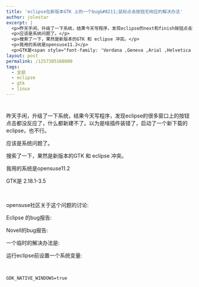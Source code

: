 ```yaml
---
title: 'eclipse在新版本GTK 上的一个bug&#8211;鼠标点击按钮无响应的解决办法'
author: jolestar
excerpt: |
  <p>昨天手闲，升级了一下系统，结果今天写程序，发现eclipse的next和finish按钮点击没反应了，什么都新建不了。以为是啥插件装错了，启动了一个新下载的eclipse，也不行。</p>
  <p>应该是系统问题了。</p>
  <p>搜索了一下，果然是新版本的GTK 和 eclipse 冲突。</p>
  <p>我用的系统是opensuse11.2</p>
  <p>GTK是<span style="font-family: 'Verdana ,Geneva ,Arial ,Helvetica ,sans-serif'; font-size: small; color: #000000;"> 2.18.1-3.5</span></p>
layout: post
permalink: /1257305160000
tags:
  - 全部
  - eclipse
  - gtk
  - linux
---
```

# 

昨天手闲，升级了一下系统，结果今天写程序，发现eclipse的很多窗口上的按钮点击都没反应了，什么都新建不了。以为是啥插件装错了，启动了一个新下载的eclipse，也不行。

应该是系统问题了。

搜索了一下，果然是新版本的GTK 和 eclipse 冲突。

我用的系统是opensuse11.2

GTK是 2.18.1-3.5  




 

opensuse社区关于这个问题的讨论:



Eclipse 的bug报告:



Novell的bug报告:



一个临时的解决办法是:

运行eclipse前设置一个系统变量:

 

    GDK_NATIVE_WINDOWS=true

 

 
